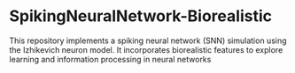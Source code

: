 # SpikingNeuralNetwork-Biorealistic
This repository implements a spiking neural network (SNN) simulation using the Izhikevich neuron model. It incorporates biorealistic features to explore learning and information processing in neural networks
